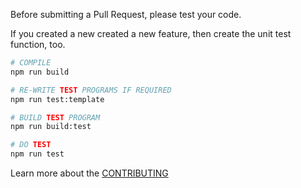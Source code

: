 Before submitting a Pull Request, please test your code. 

If you created a new created a new feature, then create the unit test function, too.

```bash
# COMPILE
npm run build

# RE-WRITE TEST PROGRAMS IF REQUIRED
npm run test:template

# BUILD TEST PROGRAM
npm run build:test

# DO TEST
npm run test
```

Learn more about the [CONTRIBUTING](CONTRIBUTING.md)